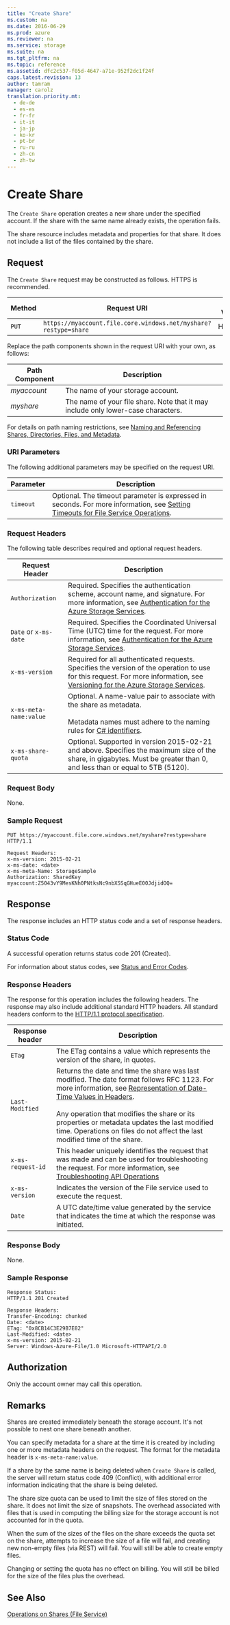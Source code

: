 ```yaml
---
title: "Create Share"
ms.custom: na
ms.date: 2016-06-29
ms.prod: azure
ms.reviewer: na
ms.service: storage
ms.suite: na
ms.tgt_pltfrm: na
ms.topic: reference
ms.assetid: dfc2c537-f05d-4647-a71e-952f2dc1f24f
caps.latest.revision: 13
author: tamram
manager: carolz
translation.priority.mt: 
  - de-de
  - es-es
  - fr-fr
  - it-it
  - ja-jp
  - ko-kr
  - pt-br
  - ru-ru
  - zh-cn
  - zh-tw
---
```

# Create Share
The `Create Share` operation creates a new share under the specified account. If the share with the same name already exists, the operation fails.  
  
 The share resource includes metadata and properties for that share. It does not include a list of the files contained by the share.  
  
## Request  
 The `Create Share` request may be constructed as follows. HTTPS is recommended.  
  
|Method|Request URI|HTTP Version|  
|------------|-----------------|------------------|  
|`PUT`|`https://myaccount.file.core.windows.net/myshare?restype=share`|HTTP/1.1|  
  
 Replace the path components shown in the request URI with your own, as follows:  
  
|Path Component|Description|  
|--------------------|-----------------|  
|*myaccount*|The name of your storage account.|  
|*myshare*|The name of your file share. Note that it may include only lower-case characters.|  
  
 For details on path naming restrictions, see [Naming and Referencing Shares, Directories, Files, and Metadata](../rest-conceptual/Naming-and-Referencing-Shares--Directories--Files--and-Metadata.md).  
  
### URI Parameters  
 The following additional parameters may be specified on the request URI.  
  
|Parameter|Description|  
|---------------|-----------------|  
|`timeout`|Optional. The timeout parameter is expressed in seconds. For more information, see [Setting Timeouts for File Service Operations](../rest-conceptual/Setting-Timeouts-for-File-Service-Operations.md).|  
  
### Request Headers  
 The following table describes required and optional request headers.  
  
|Request Header|Description|  
|--------------------|-----------------|  
|`Authorization`|Required. Specifies the authentication scheme, account name, and signature. For more information, see [Authentication for the Azure Storage Services](../rest-conceptual/Authentication-for-the-Azure-Storage-Services.md).|  
|`Date` or `x-ms-date`|Required. Specifies the Coordinated Universal Time (UTC) time for the request. For more information, see [Authentication for the Azure Storage Services](../rest-conceptual/Authentication-for-the-Azure-Storage-Services.md).|  
|`x-ms-version`|Required for all authenticated requests. Specifies the version of the operation to use for this request. For more information, see [Versioning for the Azure Storage Services](../rest-conceptual/Versioning-for-the-Azure-Storage-Services.md).|  
|`x-ms-meta-name:value`|Optional. A name-value pair to associate with the share as metadata.<br /><br /> Metadata names must adhere to the naming rules for [C# identifiers](http://msdn.microsoft.com/library/aa664670%28VS.71%29.aspx).|  
|`x-ms-share-quota`|Optional. Supported in version 2015-02-21 and above. Specifies the maximum size of the share, in gigabytes. Must be greater than 0, and less than or equal to 5TB (5120).|  
  
### Request Body  
 None.  
  
### Sample Request  
  
```  
PUT https://myaccount.file.core.windows.net/myshare?restype=share HTTP/1.1  
  
Request Headers:  
x-ms-version: 2015-02-21  
x-ms-date: <date>  
x-ms-meta-Name: StorageSample  
Authorization: SharedKey myaccount:Z5043vY9MesKNh0PNtksNc9nbXSSqGHueE00JdjidOQ=  
```  
  
## Response  
 The response includes an HTTP status code and a set of response headers.  
  
### Status Code  
 A successful operation returns status code 201 (Created).  
  
 For information about status codes, see [Status and Error Codes](../rest-conceptual/Status-and-Error-Codes2.md).  
  
### Response Headers  
 The response for this operation includes the following headers. The response may also include additional standard HTTP headers. All standard headers conform to the [HTTP/1.1 protocol specification](http://go.microsoft.com/fwlink/?linkid=150478).  
  
|Response header|Description|  
|---------------------|-----------------|  
|`ETag`|The ETag contains a value which represents the version of the share, in quotes.|  
|`Last-Modified`|Returns the date and time the share was last modified. The date format follows RFC 1123. For more information, see [Representation of Date-Time Values in Headers](../rest-conceptual/Representation-of-Date-Time-Values-in-Headers.md).<br /><br /> Any operation that modifies the share or its properties or metadata updates the last modified time. Operations on files do not affect the last modified time of the share.|  
|`x-ms-request-id`|This header uniquely identifies the request that was made and can be used for troubleshooting the request. For more information, see [Troubleshooting API Operations](../rest-conceptual/Troubleshooting-API-Operations.md)|  
|`x-ms-version`|Indicates the version of the File service used to execute the request.|  
|`Date`|A UTC date/time value generated by the service that indicates the time at which the response was initiated.|  
  
### Response Body  
 None.  
  
### Sample Response  
  
```  
Response Status:  
HTTP/1.1 201 Created  
  
Response Headers:  
Transfer-Encoding: chunked  
Date: <date>  
ETag: "0x8CB14C3E29B7E82"  
Last-Modified: <date>  
x-ms-version: 2015-02-21  
Server: Windows-Azure-File/1.0 Microsoft-HTTPAPI/2.0  
```  
  
## Authorization  
 Only the account owner may call this operation.  
  
## Remarks  
 Shares are created immediately beneath the storage account. It's not possible to nest one share beneath another.  
  
 You can specify metadata for a share at the time it is created by including one or more metadata headers on the request. The format for the metadata header is `x-ms-meta-name:value`.  
  
 If a share by the same name is being deleted when `Create Share` is called, the server will return status code 409 (Conflict), with additional error information indicating that the share is being deleted.  
  
 The share size quota can be used to limit the size of files stored on the share.  It does not limit the size of snapshots.  The overhead associated with files that is used in computing the billing size for the storage account is not accounted for in the quota.  
  
 When the sum of the sizes of the files on the share exceeds the quota set on the share, attempts to increase the size of a file will fail, and creating new non-empty files (via REST) will fail. You will still be able to create empty files.  
  
 Changing or setting the quota has no effect on billing. You will still be billed for the size of the files plus the overhead.  
  
## See Also  
 [Operations on Shares (File Service)](../rest-conceptual/Operations-on-Shares--File-Service-.md)